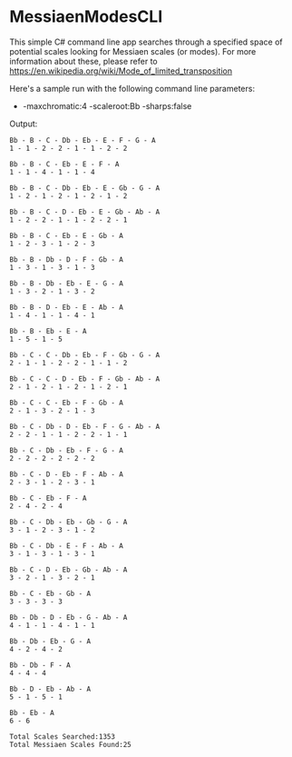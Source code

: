 # MessiaenModesCLI
This simple C# command line app searches through a specified space of potential scales looking for Messiaen scales (or modes). 
For more information about these, please refer to https://en.wikipedia.org/wiki/Mode_of_limited_transposition

Here's a sample run with the following command line parameters:

* -maxchromatic:4 -scaleroot:Bb -sharps:false

Output:
```
Bb - B - C - Db - Eb - E - F - G - A
1 - 1 - 2 - 2 - 1 - 1 - 2 - 2

Bb - B - C - Eb - E - F - A
1 - 1 - 4 - 1 - 1 - 4

Bb - B - C - Db - Eb - E - Gb - G - A
1 - 2 - 1 - 2 - 1 - 2 - 1 - 2

Bb - B - C - D - Eb - E - Gb - Ab - A
1 - 2 - 2 - 1 - 1 - 2 - 2 - 1

Bb - B - C - Eb - E - Gb - A
1 - 2 - 3 - 1 - 2 - 3

Bb - B - Db - D - F - Gb - A
1 - 3 - 1 - 3 - 1 - 3

Bb - B - Db - Eb - E - G - A
1 - 3 - 2 - 1 - 3 - 2

Bb - B - D - Eb - E - Ab - A
1 - 4 - 1 - 1 - 4 - 1

Bb - B - Eb - E - A
1 - 5 - 1 - 5

Bb - C - C - Db - Eb - F - Gb - G - A
2 - 1 - 1 - 2 - 2 - 1 - 1 - 2

Bb - C - C - D - Eb - F - Gb - Ab - A
2 - 1 - 2 - 1 - 2 - 1 - 2 - 1

Bb - C - C - Eb - F - Gb - A
2 - 1 - 3 - 2 - 1 - 3

Bb - C - Db - D - Eb - F - G - Ab - A
2 - 2 - 1 - 1 - 2 - 2 - 1 - 1

Bb - C - Db - Eb - F - G - A
2 - 2 - 2 - 2 - 2 - 2

Bb - C - D - Eb - F - Ab - A
2 - 3 - 1 - 2 - 3 - 1

Bb - C - Eb - F - A
2 - 4 - 2 - 4

Bb - C - Db - Eb - Gb - G - A
3 - 1 - 2 - 3 - 1 - 2

Bb - C - Db - E - F - Ab - A
3 - 1 - 3 - 1 - 3 - 1

Bb - C - D - Eb - Gb - Ab - A
3 - 2 - 1 - 3 - 2 - 1

Bb - C - Eb - Gb - A
3 - 3 - 3 - 3

Bb - Db - D - Eb - G - Ab - A
4 - 1 - 1 - 4 - 1 - 1

Bb - Db - Eb - G - A
4 - 2 - 4 - 2

Bb - Db - F - A
4 - 4 - 4

Bb - D - Eb - Ab - A
5 - 1 - 5 - 1

Bb - Eb - A
6 - 6

Total Scales Searched:1353
Total Messiaen Scales Found:25
```

